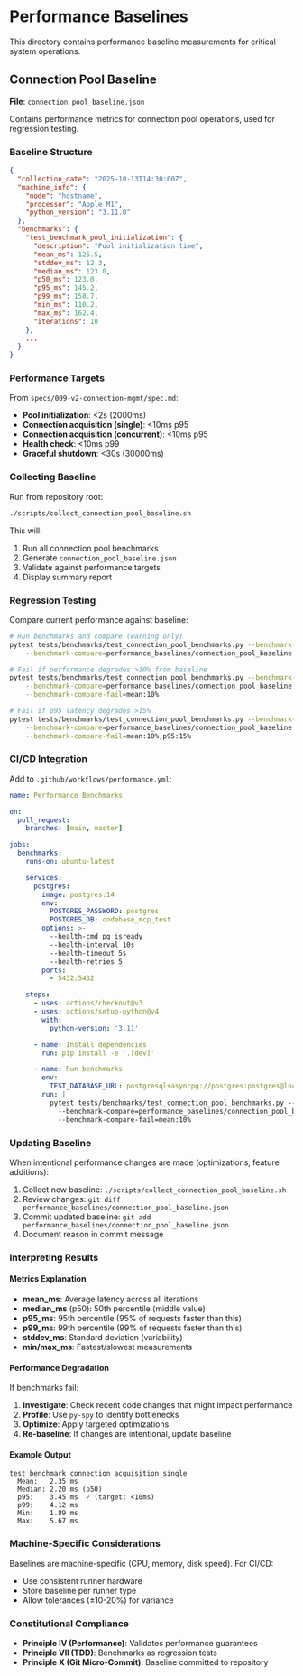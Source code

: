 # Performance Baselines

This directory contains performance baseline measurements for critical system operations.

## Connection Pool Baseline

**File**: `connection_pool_baseline.json`

Contains performance metrics for connection pool operations, used for regression testing.

### Baseline Structure

```json
{
  "collection_date": "2025-10-13T14:30:00Z",
  "machine_info": {
    "node": "hostname",
    "processor": "Apple M1",
    "python_version": "3.11.0"
  },
  "benchmarks": {
    "test_benchmark_pool_initialization": {
      "description": "Pool initialization time",
      "mean_ms": 125.5,
      "stddev_ms": 12.3,
      "median_ms": 123.0,
      "p50_ms": 123.0,
      "p95_ms": 145.2,
      "p99_ms": 158.7,
      "min_ms": 110.2,
      "max_ms": 162.4,
      "iterations": 10
    },
    ...
  }
}
```

### Performance Targets

From `specs/009-v2-connection-mgmt/spec.md`:

- **Pool initialization**: <2s (2000ms)
- **Connection acquisition (single)**: <10ms p95
- **Connection acquisition (concurrent)**: <10ms p95
- **Health check**: <10ms p99
- **Graceful shutdown**: <30s (30000ms)

### Collecting Baseline

Run from repository root:

```bash
./scripts/collect_connection_pool_baseline.sh
```

This will:
1. Run all connection pool benchmarks
2. Generate `connection_pool_baseline.json`
3. Validate against performance targets
4. Display summary report

### Regression Testing

Compare current performance against baseline:

```bash
# Run benchmarks and compare (warning only)
pytest tests/benchmarks/test_connection_pool_benchmarks.py --benchmark-only \
    --benchmark-compare=performance_baselines/connection_pool_baseline.json

# Fail if performance degrades >10% from baseline
pytest tests/benchmarks/test_connection_pool_benchmarks.py --benchmark-only \
    --benchmark-compare=performance_baselines/connection_pool_baseline.json \
    --benchmark-compare-fail=mean:10%

# Fail if p95 latency degrades >15%
pytest tests/benchmarks/test_connection_pool_benchmarks.py --benchmark-only \
    --benchmark-compare=performance_baselines/connection_pool_baseline.json \
    --benchmark-compare-fail=mean:10%,p95:15%
```

### CI/CD Integration

Add to `.github/workflows/performance.yml`:

```yaml
name: Performance Benchmarks

on:
  pull_request:
    branches: [main, master]

jobs:
  benchmarks:
    runs-on: ubuntu-latest

    services:
      postgres:
        image: postgres:14
        env:
          POSTGRES_PASSWORD: postgres
          POSTGRES_DB: codebase_mcp_test
        options: >-
          --health-cmd pg_isready
          --health-interval 10s
          --health-timeout 5s
          --health-retries 5
        ports:
          - 5432:5432

    steps:
      - uses: actions/checkout@v3
      - uses: actions/setup-python@v4
        with:
          python-version: '3.11'

      - name: Install dependencies
        run: pip install -e '.[dev]'

      - name: Run benchmarks
        env:
          TEST_DATABASE_URL: postgresql+asyncpg://postgres:postgres@localhost/codebase_mcp_test
        run: |
          pytest tests/benchmarks/test_connection_pool_benchmarks.py --benchmark-only \
            --benchmark-compare=performance_baselines/connection_pool_baseline.json \
            --benchmark-compare-fail=mean:10%
```

### Updating Baseline

When intentional performance changes are made (optimizations, feature additions):

1. Collect new baseline: `./scripts/collect_connection_pool_baseline.sh`
2. Review changes: `git diff performance_baselines/connection_pool_baseline.json`
3. Commit updated baseline: `git add performance_baselines/connection_pool_baseline.json`
4. Document reason in commit message

### Interpreting Results

#### Metrics Explanation

- **mean_ms**: Average latency across all iterations
- **median_ms** (p50): 50th percentile (middle value)
- **p95_ms**: 95th percentile (95% of requests faster than this)
- **p99_ms**: 99th percentile (99% of requests faster than this)
- **stddev_ms**: Standard deviation (variability)
- **min/max_ms**: Fastest/slowest measurements

#### Performance Degradation

If benchmarks fail:

1. **Investigate**: Check recent code changes that might impact performance
2. **Profile**: Use `py-spy` to identify bottlenecks
3. **Optimize**: Apply targeted optimizations
4. **Re-baseline**: If changes are intentional, update baseline

#### Example Output

```
test_benchmark_connection_acquisition_single
  Mean:   2.35 ms
  Median: 2.20 ms (p50)
  p95:    3.45 ms  ✓ (target: <10ms)
  p99:    4.12 ms
  Min:    1.89 ms
  Max:    5.67 ms
```

### Machine-Specific Considerations

Baselines are machine-specific (CPU, memory, disk speed). For CI/CD:

- Use consistent runner hardware
- Store baseline per runner type
- Allow tolerances (±10-20%) for variance

### Constitutional Compliance

- **Principle IV (Performance)**: Validates performance guarantees
- **Principle VII (TDD)**: Benchmarks as regression tests
- **Principle X (Git Micro-Commit)**: Baseline committed to repository
